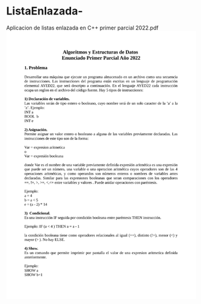 # ListaEnlazada-
Aplicacion de listas enlazada en C++ 
primer parcial 2022.pdf
<img src="primer parcial 2022.png" alt="enunciado">
